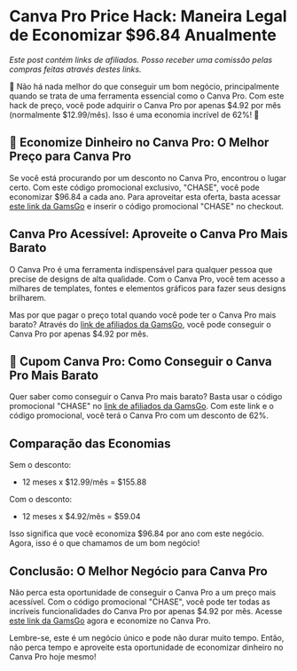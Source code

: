 # Canva Pro Price Hack: Maneira Legal de Economizar $96.84 Anualmente

*Este post contém links de afiliados. Posso receber uma comissão pelas compras feitas através destes links.*

🎉 Não há nada melhor do que conseguir um bom negócio, principalmente quando se trata de uma ferramenta essencial como o Canva Pro. Com este hack de preço, você pode adquirir o Canva Pro por apenas $4.92 por mês (normalmente $12.99/mês). Isso é uma economia incrível de 62%! 🎉

## 🤑 Economize Dinheiro no Canva Pro: O Melhor Preço para Canva Pro

Se você está procurando por um desconto no Canva Pro, encontrou o lugar certo. Com este código promocional exclusivo, "CHASE", você pode economizar $96.84 a cada ano. Para aproveitar esta oferta, basta acessar [este link da GamsGo](https://www.gamsgo.com/partner/ykeX7B) e inserir o código promocional "CHASE" no checkout.

## Canva Pro Acessível: Aproveite o Canva Pro Mais Barato

O Canva Pro é uma ferramenta indispensável para qualquer pessoa que precise de designs de alta qualidade. Com o Canva Pro, você tem acesso a milhares de templates, fontes e elementos gráficos para fazer seus designs brilharem. 

Mas por que pagar o preço total quando você pode ter o Canva Pro mais barato? Através do [link de afiliados da GamsGo](https://www.gamsgo.com/partner/ykeX7B), você pode conseguir o Canva Pro por apenas $4.92 por mês.

## 💸 Cupom Canva Pro: Como Conseguir o Canva Pro Mais Barato

Quer saber como conseguir o Canva Pro mais barato? Basta usar o código promocional "CHASE" no [link de afiliados da GamsGo](https://www.gamsgo.com/partner/ykeX7B). Com este link e o código promocional, você terá o Canva Pro com um desconto de 62%.

## Comparação das Economias

Sem o desconto:
- 12 meses x $12.99/mês = $155.88

Com o desconto:
- 12 meses x $4.92/mês = $59.04

Isso significa que você economiza $96.84 por ano com este negócio. Agora, isso é o que chamamos de um bom negócio!

## Conclusão: O Melhor Negócio para Canva Pro

Não perca esta oportunidade de conseguir o Canva Pro a um preço mais acessível. Com o código promocional "CHASE", você pode ter todas as incríveis funcionalidades do Canva Pro por apenas $4.92 por mês. Acesse [este link da GamsGo](https://www.gamsgo.com/partner/ykeX7B) agora e economize no Canva Pro.

Lembre-se, este é um negócio único e pode não durar muito tempo. Então, não perca tempo e aproveite esta oportunidade de economizar dinheiro no Canva Pro hoje mesmo!